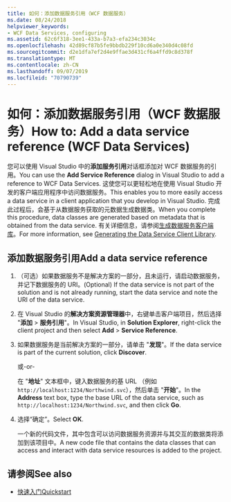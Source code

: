 ```yaml
---
title: 如何：添加数据服务引用（WCF 数据服务）
ms.date: 08/24/2018
helpviewer_keywords:
- WCF Data Services, configuring
ms.assetid: 62c6f318-3ee1-433a-b7a3-efa234c3034c
ms.openlocfilehash: 42d89cf87b5fe9bbdb229f10cd6a0e340d4c08fd
ms.sourcegitcommit: d2e1dfa7ef2d4e9ffae3d431cf6a4ffd9c8d378f
ms.translationtype: MT
ms.contentlocale: zh-CN
ms.lasthandoff: 09/07/2019
ms.locfileid: "70790739"
---
```

# <a name="how-to-add-a-data-service-reference-wcf-data-services"></a><span data-ttu-id="fc224-102">如何：添加数据服务引用（WCF 数据服务）</span><span class="sxs-lookup"><span data-stu-id="fc224-102">How to: Add a data service reference (WCF Data Services)</span></span>

<span data-ttu-id="fc224-103">您可以使用 Visual Studio 中的**添加服务引用**对话框添加对 WCF 数据服务的引用。</span><span class="sxs-lookup"><span data-stu-id="fc224-103">You can use the **Add Service Reference** dialog in Visual Studio to add a reference to WCF Data Services.</span></span> <span data-ttu-id="fc224-104">这使您可以更轻松地在使用 Visual Studio 开发的客户端应用程序中访问数据服务。</span><span class="sxs-lookup"><span data-stu-id="fc224-104">This enables you to more easily access a data service in a client application that you develop in Visual Studio.</span></span> <span data-ttu-id="fc224-105">完成此过程后，会基于从数据服务获取的元数据生成数据类。</span><span class="sxs-lookup"><span data-stu-id="fc224-105">When you complete this procedure, data classes are generated based on metadata that is obtained from the data service.</span></span> <span data-ttu-id="fc224-106">有关详细信息，请参阅[生成数据服务客户端库](generating-the-data-service-client-library-wcf-data-services.md)。</span><span class="sxs-lookup"><span data-stu-id="fc224-106">For more information, see [Generating the Data Service Client Library](generating-the-data-service-client-library-wcf-data-services.md).</span></span>

## <a name="add-a-data-service-reference"></a><span data-ttu-id="fc224-107">添加数据服务引用</span><span class="sxs-lookup"><span data-stu-id="fc224-107">Add a data service reference</span></span>

1. <span data-ttu-id="fc224-108">（可选）如果数据服务不是解决方案的一部分，且未运行，请启动数据服务，并记下数据服务的 URI。</span><span class="sxs-lookup"><span data-stu-id="fc224-108">(Optional) If the data service is not part of the solution and is not already running, start the data service and note the URI of the data service.</span></span>

2. <span data-ttu-id="fc224-109">在 Visual Studio 的**解决方案资源管理器**中，右键单击客户端项目，然后选择 "**添加** > **服务引用**"。</span><span class="sxs-lookup"><span data-stu-id="fc224-109">In Visual Studio, in **Solution Explorer**, right-click the client project and then select **Add** > **Service Reference**.</span></span>

3. <span data-ttu-id="fc224-110">如果数据服务是当前解决方案的一部分，请单击 "**发现**"。</span><span class="sxs-lookup"><span data-stu-id="fc224-110">If the data service is part of the current solution, click **Discover**.</span></span>

     <span data-ttu-id="fc224-111">或</span><span class="sxs-lookup"><span data-stu-id="fc224-111">-or-</span></span>

     <span data-ttu-id="fc224-112">在 "**地址**" 文本框中，键入数据服务的基 URL （例如`http://localhost:1234/Northwind.svc`），然后单击 "**开始**"。</span><span class="sxs-lookup"><span data-stu-id="fc224-112">In the **Address** text box, type the base URL of the data service, such as `http://localhost:1234/Northwind.svc`, and then click **Go**.</span></span>

4. <span data-ttu-id="fc224-113">选择“确定”。</span><span class="sxs-lookup"><span data-stu-id="fc224-113">Select **OK**.</span></span>

     <span data-ttu-id="fc224-114">一个新的代码文件，其中包含可以访问数据服务资源并与其交互的数据类将添加到该项目中。</span><span class="sxs-lookup"><span data-stu-id="fc224-114">A new code file that contains the data classes that can access and interact with data service resources is added to the project.</span></span>

## <a name="see-also"></a><span data-ttu-id="fc224-115">请参阅</span><span class="sxs-lookup"><span data-stu-id="fc224-115">See also</span></span>

- [<span data-ttu-id="fc224-116">快速入门</span><span class="sxs-lookup"><span data-stu-id="fc224-116">Quickstart</span></span>](quickstart-wcf-data-services.md)
